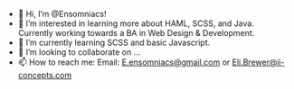 - 👋 Hi, I’m @Ensomniacs!
- 👀 I’m interested in learning more about HAML, SCSS, and Java. Currently working towards a BA in Web Design & Development. 
- 🌱 I’m currently learning SCSS and basic Javascript.
- 💞️ I’m looking to collaborate on ...
- 📫 How to reach me: Email: E.ensomniacs@gmail.com or Eli.Brewer@ii-concepts.com

<!---
Ensomniacs/Ensomniacs is a ✨ special ✨ repository because its `README.md` (this file) appears on your GitHub profile.
You can click the Preview link to take a look at your changes.
--->
